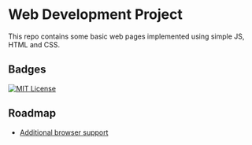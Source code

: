 # Web Development Project

This repo contains some basic web pages implemented using simple JS, HTML and CSS.

## Badges

[![MIT License](https://img.shields.io/badge/License-MIT-green.svg)](https://choosealicense.com/licenses/mit/)


## Roadmap

- [Additional browser support](https://medium.datadriveninvestor.com/extensive-developer-road-maps-for-all-88ab8479aaff)
